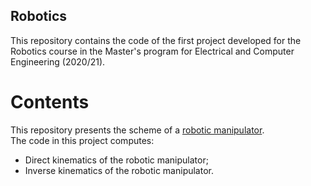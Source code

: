 ## Robotics

This repository contains the code of the first project developed for the Robotics course in the Master's program for Electrical and Computer Engineering (2020/21).

# Contents
This repository presents the scheme of a [robotic manipulator](./scheme.png).<br>
The code in this project computes:
- Direct kinematics of the robotic manipulator;
- Inverse kinematics of the robotic manipulator.
